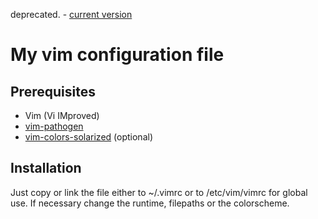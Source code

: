 deprecated. - [current version](https://github.com/naibaf0/dotfiles)

My vim configuration file
=========================

Prerequisites
-------------
- Vim (Vi IMproved)
- [vim-pathogen](https://github.com/tpope/vim-pathogen)
- [vim-colors-solarized](https://github.com/altercation/vim-colors-solarized) (optional)
 
Installation
------------
Just copy or link the file either to ~/.vimrc or to /etc/vim/vimrc for global use. If necessary change the runtime, filepaths or the colorscheme.
